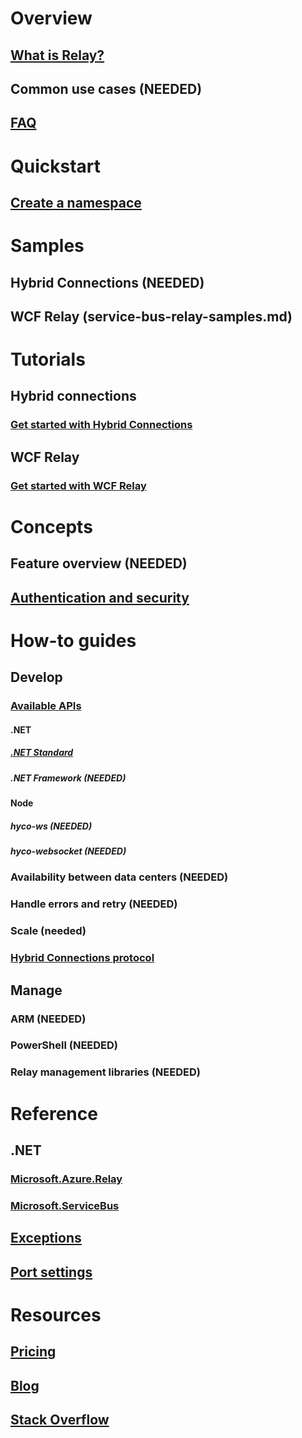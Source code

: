# Overview
## [What is Relay?](relay-what-is-it.md)
## Common use cases (NEEDED)
## [FAQ](relay-faq.md)

# Quickstart
## [Create a namespace](relay-create-namespace-portal.md)

# Samples
## Hybrid Connections (NEEDED)
## WCF Relay (service-bus-relay-samples.md)

# Tutorials
## Hybrid connections
### [Get started with Hybrid Connections](relay-hybrid-connections-dotnet-get-started.md)
## WCF Relay
### [Get started with WCF Relay](service-bus-dotnet-how-to-use-relay.md)

# Concepts
## Feature overview (NEEDED)
## [Authentication and security](../service-bus-messaging/service-bus-sas.md)

# How-to guides
## Develop
### [Available APIs](relay-api-overview.md)
#### .NET
##### [.NET Standard](relay-hybrid-connections-dotnet-api-overview)
##### .NET Framework (NEEDED)
#### Node
##### hyco-ws (NEEDED)
##### hyco-websocket  (NEEDED)
### Availability between data centers (NEEDED)
### Handle errors and retry (NEEDED)
### Scale (needed)
### [Hybrid Connections protocol](relay-hybrid-connections-protocol.md)
## Manage
### ARM (NEEDED)
### PowerShell (NEEDED)
### Relay management libraries (NEEDED)

# Reference
## .NET
### [Microsoft.Azure.Relay](/dotnet/api/microsoft.azure.relay)
### [Microsoft.ServiceBus](/dotnet/api/Microsoft.ServiceBus)
## [Exceptions](relay-exceptions.md)
## [Port settings](service-bus-relay-port-settings.md)

# Resources
## [Pricing](https://azure.microsoft.com/pricing/details/service-bus/)
## [Blog](https://blogs.msdn.microsoft.com/servicebus/)
## [Stack Overflow](http://stackoverflow.com/questions/tagged/azure-servicebusrelay)
